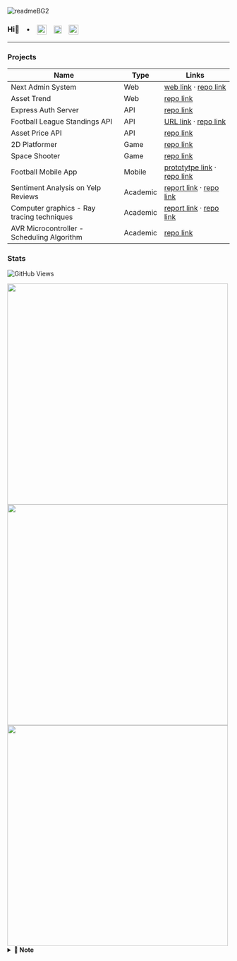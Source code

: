 ![readmeBG2](https://github.com/user-attachments/assets/b5bbc1cf-97c4-48bd-8160-1e81e55da041)

### Hi👋 &ensp; &bull; &ensp; <a href="https://next-portfolio-zeta-hazel.vercel.app/" target="blank"><img align="center" src="https://github.com/user-attachments/assets/577e82b5-2a99-49ba-99f0-818d7b3b96f0" alt="portfolioLogo" height="22" width="22" /></a> &ensp; <a href="www.linkedin.com/in/yunjihow" target="blank"><img align="center" src="https://raw.githubusercontent.com/rahuldkjain/github-profile-readme-generator/master/src/images/icons/Social/linked-in-alt.svg" alt="linkedIn" height="18" width="18" /></a> &ensp; <a href="mailto:yunji0387@gmail.com" target="blank"><img align="center" src="https://upload.wikimedia.org/wikipedia/commons/4/4e/Gmail_Icon.png" alt="gmailIcon" height="22" width="22" /></a>

---

### Projects

| Name | Type | Links |
|---|---|---|
| Next Admin System | Web | [web link](https://next-form-app-pi.vercel.app/) &middot; [repo link](https://github.com/yunji0387/next-form-app) |
| Asset Trend | Web | [repo link](https://github.com/yunji0387/goldtrend-app) |
| Express Auth Server | API | [repo link](https://github.com/yunji0387/next-form-app-auth-backend) |
| Football League Standings API | API | [URL link](https://football-standings-backend-9c023af5d229.herokuapp.com/) &middot; [repo link](https://github.com/yunji0387/football-standings-backend) |
| Asset Price API | API | [repo link](https://github.com/yunji0387/goldtrend) |
| 2D Platformer | Game | [repo link](https://github.com/yunji0387/my-first-godot-game) |
| Space Shooter | Game | [repo link](https://github.com/yunji0387/space-shooter) |
| Football Mobile App | Mobile | [prototytpe link](https://www.figma.com/proto/DQjKrrghk5lFthOAxRRKjQ/football-app?node-id=1-2&starting-point-node-id=1%3A2&mode=design&t=wwDYsnl1DdWEedYQ-1) &middot; [repo link](https://github.com/yunji0387/football-app) |
| Sentiment Analysis on Yelp Reviews | Academic | [report link](https://github.com/Makiato1999/COMP4710_Yelp/blob/main/ProjectReport.pdf) &middot; [repo link](https://github.com/Makiato1999/COMP4710_Yelp) |
| Computer graphics - Ray tracing techniques | Academic | [report link](https://github.com/yunji0387/Ray_Tracing_Project/blob/main/COMP4490_Project_Report.pdf) &middot; [repo link](https://github.com/yunji0387/Ray_Tracing_Project) |
| AVR Microcontroller - Scheduling Algorithm | Academic | [repo link](https://github.com/yunji0387/AVR-Microcontroller-commands) |


### Stats 
![GitHub Views](https://komarev.com/ghpvc/?username=yunji0387&color=1AB385)

<img width=500 src='https://github-readme-stats.vercel.app/api?username=yunji0387&theme=vue-dark&show_icons=true&hide_border=true&count_private=true' />
<img width=500 src='https://github-readme-streak-stats.herokuapp.com?user=yunji0387&theme=vue-dark&hide_border=true' />
<img width=500 src='https://github-readme-stats.vercel.app/api/top-langs/?username=yunji0387&theme=vue-dark&show_icons=true&hide_border=true&layout=compact' />


<details close>
<summary><b>📄 Note</b></summary>
<!-- MarkdownTOC -->

- [DevOps](https://github.com/yunji0387/devops-note)
- [Computer Science](https://github.com/yunji0387/cs-note)
- [Microsoft Azure](https://github.com/yunji0387/microsoft-azure-notes)
- [UX/UI Design Principles](https://github.com/yunji0387/ux-ui-note)
- [.NET](https://github.com/yunji0387/dotnet_commands)
- [Git](https://github.com/yunji0387/GitCommands)
- [React](https://github.com/yunji0387/react-commands)
- [JavaScript](https://github.com/yunji0387/JS-Template)
- [HTML metadata](https://github.com/yunji0387/html_notes)
- [Mongo/Mongoose](https://github.com/yunji0387/Mongo-Mongoose-Commands)
- [Django](https://github.com/yunji0387/django-commands)
- [C#](https://github.com/yunji0387/CSharp_commands)
- [AVR Microcontroller](https://github.com/yunji0387/AVR-Microcontroller-commands/tree/main)

<!-- /MarkdownTOC -->
</details>
